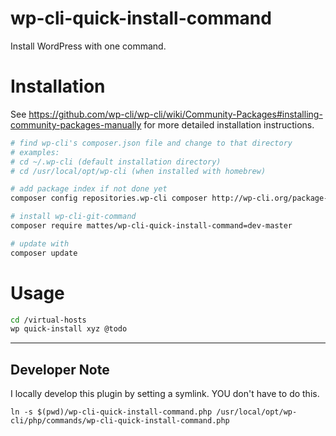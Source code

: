 wp-cli-quick-install-command
============================

Install WordPress with one command.


Installation
============

See https://github.com/wp-cli/wp-cli/wiki/Community-Packages#installing-community-packages-manually
for more detailed installation instructions.

```bash
# find wp-cli's composer.json file and change to that directory
# examples:
# cd ~/.wp-cli (default installation directory)
# cd /usr/local/opt/wp-cli (when installed with homebrew)

# add package index if not done yet
composer config repositories.wp-cli composer http://wp-cli.org/package-index/

# install wp-cli-git-command
composer require mattes/wp-cli-quick-install-command=dev-master

# update with
composer update
```

Usage
=====

```bash
cd /virtual-hosts
wp quick-install xyz @todo
```


--------------

## Developer Note
I locally develop this plugin by setting a symlink. YOU don't have to do this.

```
ln -s $(pwd)/wp-cli-quick-install-command.php /usr/local/opt/wp-cli/php/commands/wp-cli-quick-install-command.php
```